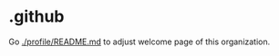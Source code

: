 # .github

Go [./profile/README.md](./profile/README.md) to adjust welcome page of this organization.
